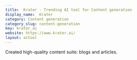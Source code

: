 ```yaml
---
title:  Krater - Trending AI tool for Content generation
display_name:  Krater
category: Content generation
category_slug: content-generation
key: krater_ai
website: https://www.krater.ai/
layout: aitool
---
```


Created high-quality content suite: blogs and articles.
